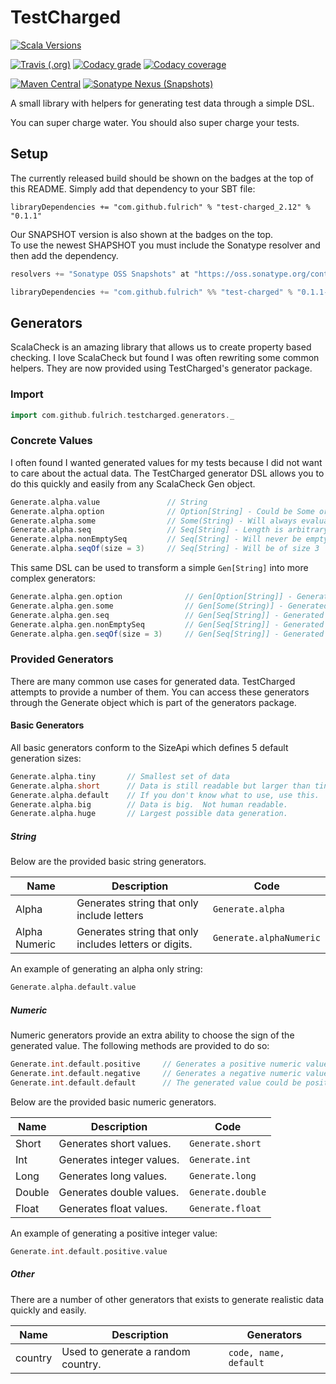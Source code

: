 # TestCharged
[![Scala Versions](https://img.shields.io/badge/scala-2.11%20%7C%202.12-blue.svg?style=flat-square)](https://github.com/fulrich/TestCharged/blob/455d73f549c5edd0d71d2d13748cd8c458483d20/build.sbt#L3)

[![Travis (.org)](https://img.shields.io/travis/fulrich/TestCharged.svg?style=flat-square)](https://travis-ci.org/fulrich/TestCharged)
[![Codacy grade](https://img.shields.io/codacy/grade/fc8c140e94324c47bfe42f2569e0f96f.svg?style=flat-square)](https://app.codacy.com/project/fulrich/TestCharged/dashboard)
[![Codacy coverage](https://img.shields.io/codacy/coverage/fc8c140e94324c47bfe42f2569e0f96f.svg?style=flat-square)](https://app.codacy.com/project/fulrich/TestCharged/dashboard)

[![Maven Central](https://img.shields.io/maven-central/v/com.github.fulrich/test-charged_2.12.svg?style=flat-square)](https://search.maven.org/artifact/com.github.fulrich/test-charged_2.12/0.1.1/jar)
[![Sonatype Nexus (Snapshots)](https://img.shields.io/nexus/s/https/oss.sonatype.org/com.github.fulrich/test-charged_2.12.svg?style=flat-square)](https://oss.sonatype.org/content/repositories/snapshots/com/github/fulrich/test-charged_2.12/)

A small library with helpers for generating test data through a simple DSL.

You can super charge water.  You should also super charge your tests.

## Setup
The currently released build should be shown on the badges at the top of this README.
Simply add that dependency to your SBT file:

`libraryDependencies += "com.github.fulrich" % "test-charged_2.12" % "0.1.1"`

Our SNAPSHOT version is also shown at the badges on the top.  
To use the newest SHAPSHOT you must include the Sonatype resolver and then add the dependency.

```scala
resolvers += "Sonatype OSS Snapshots" at "https://oss.sonatype.org/content/repositories/snapshots"

libraryDependencies += "com.github.fulrich" %% "test-charged" % "0.1.1-SNAPSHOT" % "test"
```

## Generators
ScalaCheck is an amazing library that allows us to create property based checking. 
I love ScalaCheck but found I was often rewriting some common helpers.
They are now provided using TestCharged's generator package.

### Import
```scala
import com.github.fulrich.testcharged.generators._
```

### Concrete Values
I often found I wanted generated values for my tests because I did not want to care about the actual data. The TestCharged generator DSL allows you to do this quickly and easily from any ScalaCheck Gen object.

```scala
Generate.alpha.value               // String
Generate.alpha.option              // Option[String] - Could be Some or None
Generate.alpha.some                // Some(String) - Will always evaluate to Some
Generate.alpha.seq                 // Seq[String] - Length is arbitrary
Generate.alpha.nonEmptySeq         // Seq[String] - Will never be empty
Generate.alpha.seqOf(size = 3)     // Seq[String] - Will be of size 3
``` 

This same DSL can be used to transform a simple `Gen[String]` into more complex generators:

```scala
Generate.alpha.gen.option              // Gen[Option[String]] - Generated option could be Some or None
Generate.alpha.gen.some                // Gen[Some(String)] - Generated option will always evaluate to Some
Generate.alpha.gen.seq                 // Gen[Seq[String]] - Generated sequence's length is arbitrary
Generate.alpha.gen.nonEmptySeq         // Gen[Seq[String]] - Generated sequence will never be empty
Generate.alpha.gen.seqOf(size = 3)     // Gen[Seq[String]] - Generated sequence will be of size 3
```

### Provided Generators
There are many common use cases for generated data.  TestCharged attempts to provide a number of them.
You can access these generators through the Generate object which is part of the generators package.

#### Basic Generators
All basic generators conform to the SizeApi which defines 5 default generation sizes:

```scala
Generate.alpha.tiny       // Smallest set of data
Generate.alpha.short      // Data is still readable but larger than tiny.
Generate.alpha.default    // If you don't know what to use, use this.
Generate.alpha.big        // Data is big.  Not human readable.
Generate.alpha.huge       // Largest possible data generation.
```

##### String
Below are the provided basic string generators.

| Name          | Description                                            | Code                    |
| ------------- | ------------------------------------------------------ | ----------------------- |
| Alpha         | Generates string that only include letters             | `Generate.alpha`        |
| Alpha Numeric | Generates string that only includes letters or digits. | `Generate.alphaNumeric` |

An example of generating an alpha only string:
```scala
Generate.alpha.default.value
```

##### Numeric
Numeric generators provide an extra ability to choose the sign of the generated value.
The following methods are provided to do so:

```scala
Generate.int.default.positive     // Generates a positive numeric value.
Generate.int.default.negative     // Generates a negative numeric value.
Generate.int.default.default      // The generated value could be positive or negative.
```

Below are the provided basic numeric generators.

| Name   | Description               | Code              |
| ------ | ------------------------- | ----------------- |
| Short  | Generates short values.   | `Generate.short`  |
| Int    | Generates integer values. | `Generate.int`    |
| Long   | Generates long values.    | `Generate.long`   |
| Double | Generates double values.  | `Generate.double` |
| Float  | Generates float values.   | `Generate.float`  |

An example of generating a positive integer value:
```scala
Generate.int.default.positive.value
```

##### Other
There are a number of other generators that exists to generate realistic data quickly and easily.

| Name    | Description                        | Generators            |
| ------- | ---------------------------------- | --------------------- |
| country | Used to generate a random country. | `code, name, default` |
